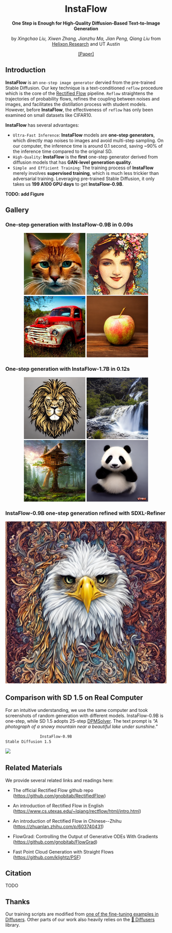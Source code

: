<div align="center">

# InstaFlow
**One Step is Enough for High-Quality Diffusion-Based Text-to-Image Generation**

by *Xingchao Liu, Xiwen Zhang, Jianzhu Ma, Jian Peng, Qiang Liu* from [Helixon Research](https://www.helixon.com/) and UT Austin 

[[Paper]]()
</div>

## Introduction

**InstaFlow** is an ```one-step image generator``` dervied from the pre-trained Stable Diffusion. Our key technique is a text-conditioned ```reflow``` procedure which is the core of the [Rectified Flow](https://github.com/gnobitab/RectifiedFlow) pipeline. ```Reflow``` straightens the trajectories of probability flows, refines the coupling between noises and images, and facilitates the distillation process with student models. However, before **InstaFlow**, the effectiveness of ```reflow``` has only been examined on small datasets like CIFAR10. 

**InstaFlow** has several advantages: 
- ```Ultra-Fast Inference```: **InstaFlow** models are **one-step generators**, which directly map noises to images and avoid multi-step sampling. On our computer, the inference time is around 0.1 second, saving ~90% of the inference time compared to the original SD.
- ```High-Quality```: **InstaFlow** is the **first** one-step generator derived from diffusion models that has **GAN-level generation quality**.
- ```Simple and Efficient Training```: The training process of **InstaFlow** merely involves **supervised training**, which is much less trickier than adversarial training. Leveraging pre-trained Stable Diffusion, it only takes us **199 A100 GPU days** to get **InstaFlow-0.9B**.  

**TODO: add Figure** 

## Gallery

### One-step generation with InstaFlow-0.9B in 0.09s

<p align="middle">
  <img src='github_misc/gallery/09B_img_1.png' width='192'>
  <img src='github_misc/gallery/09B_img_2.png' width='192'>
  <img src='github_misc/gallery/09B_img_3.png' width='192'>
  <img src='github_misc/gallery/09B_img_4.png' width='192'>
</p>

### One-step generation with InstaFlow-1.7B in 0.12s

<p align="middle">
  <img src='github_misc/gallery/17B_img_1.png' width='192'>
  <img src='github_misc/gallery/17B_img_2.png' width='192'>
  <img src='github_misc/gallery/17B_img_3.png' width='192'>
  <img src='github_misc/gallery/17B_img_4.png' width='192'>
</p>

### InstaFlow-0.9B one-step generation refined with SDXL-Refiner

<p align="middle">
  <img src='github_misc/gallery/09B_refine.png' width='512'>
</p>

## Comparison with SD 1.5 on Real Computer

For an intuitive understanding, we use the same computer and took screenshots of random generation with different models. InstaFlow-0.9B is one-step, while SD 1.5 adopts 25-step [DPMSolver](https://github.com/LuChengTHU/dpm-solver). The text prompt is *"A photograph of a snowy mountain near a beautiful lake under sunshine."*


                   InstaFlow-0.9B                                              Stable Diffusion 1.5

![](github_misc/comparison.gif)

## Related Materials

We provide several related links and readings here:

* The official Rectified Flow github repo (https://github.com/gnobitab/RectifiedFlow)

* An introduction of Rectified Flow in English (https://www.cs.utexas.edu/~lqiang/rectflow/html/intro.html)

* An introduction of Rectified Flow in Chinese--Zhihu (https://zhuanlan.zhihu.com/p/603740431)

* FlowGrad: Controlling the Output of Generative ODEs With Gradients (https://github.com/gnobitab/FlowGrad)

* Fast Point Cloud Generation with Straight Flows (https://github.com/klightz/PSF)

## Citation

TODO

## Thanks

Our training scripts are modified from [one of the fine-tuning examples in Diffusers](https://github.com/huggingface/diffusers/blob/main/examples/text_to_image/train_text_to_image.py).
Other parts of our work also heavily relies on the [🤗 Diffusers](https://github.com/huggingface/diffusers) library.

